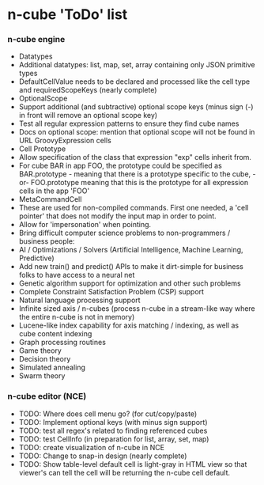 n-cube 'ToDo' list
======

### n-cube engine

* Datatypes
 * Additional datatypes: list, map, set, array containing only JSON primitive types
 * DefaultCellValue needs to be declared and processed like the cell type and requiredScopeKeys (nearly complete)
* OptionalScope
 * Support additional (and subtractive) optional scope keys (minus sign (-) in front will remove an optional scope key)
 * Test all regular expression patterns to ensure they find cube names
 * Docs on optional scope: mention that optional scope will not be found in URL GroovyExpression cells
* Cell Prototype
 * Allow specification of the class that expression "exp" cells inherit from.
 * For cube BAR in app FOO, the prototype could be specified as BAR.prototype - meaning that there is a prototype specific to the cube, -or-
   FOO.prototype meaning that this is the prototype for all expression cells in the app 'FOO' 
* MetaCommandCell
 * These are used for non-compiled commands.  First one needed, a 'cell pointer' that does not modify the input map in order to point.
 * Allow for 'impersonation' when pointing.
* Bring difficult computer science problems to non-programmers / business people:
 * AI / Optimizations / Solvers (Artificial Intelligence, Machine Learning, Predictive)
  * Add new train() and predict() APIs to make it dirt-simple for business folks to have access to a neural net
  * Genetic algorithm support for optimization and other such problems
  * Complete Constraint Satisfaction Problem (CSP) support
  * Natural language processing support
 * Infinite sized axis / n-cubes (process n-cube in a stream-like way where the entire n-cube is not in memory)
 * Lucene-like index capability for axis matching / indexing, as well as cube content indexing
 * Graph processing routines
 * Game theory
 * Decision theory
 * Simulated annealing
 * Swarm theory


### n-cube editor (NCE)
* TODO: Where does cell menu go? (for cut/copy/paste)
* TODO: Implement optional keys (with minus sign support)
* TODO: test all regex's related to finding referenced cubes
* TODO: test CellInfo (in preparation for list, array, set, map)
* TODO: create visualization of n-cube in NCE
* TODO: Change to snap-in design (nearly complete)
* TODO: Show table-level default cell is light-gray in HTML view so that viewer's can tell the cell will be returning the n-cube cell default.
